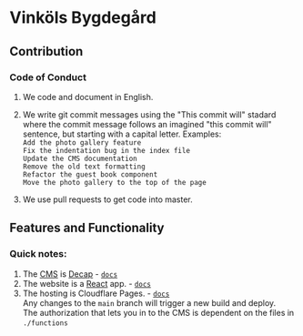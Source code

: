 # Vinköls Bygdegård

## Contribution

### Code of Conduct

1. We code and document in English.
2. We write git commit messages using the "This commit will" stadard where the commit message follows an imagined "this commit will" sentence, but starting with a capital letter. Examples:  
   `Add the photo gallery feature`  
   `Fix the indentation bug in the index file`  
   `Update the CMS documentation`  
   `Remove the old text formatting`  
   `Refactor the guest book component`  
   `Move the photo gallery to the top of the page`

3. We use pull requests to get code into master.

## Features and Functionality

### Quick notes:

1. The [CMS](https://vinkol.mikael.green/admin) is [Decap](https://decapcms.org) - [`docs`](https://decapcms.org/docs/intro/)
2. The website is a [React](https://react.dev) app. - [`docs`](https://react.dev/learn)
3. The hosting is Cloudflare Pages. - [`docs`](https://developers.cloudflare.com/pages)  
   Any changes to the `main` branch will trigger a new build and deploy.  
   The authorization that lets you in to the CMS is dependent on the files in `./functions`
